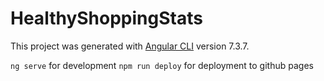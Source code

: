 # HealthyShoppingStats

This project was generated with [Angular CLI](https://github.com/angular/angular-cli) version 7.3.7.

`ng serve` for development
`npm run deploy` for deployment to github pages
